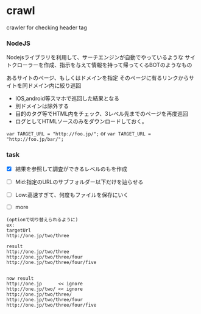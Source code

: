 # crawl
crawler for checking header tag

### NodeJS
Nodejsライブラリを利用して、サーチエンジンが自動でやっているような
サイトクローラーを作成、指示を与えて情報を持って帰ってくるBOTのようなもの

あるサイトのページ、もしくはドメインを指定
そのページに有るリンクからサイトを同ドメイン内に絞り巡回
- IOS,android等スマホで巡回した結果となる
- 別ドメインは除外する
- 目的のタグ等でHTML内をチェック、3レベル先までのページを再度巡回
- ログとしてHTMLソースのみをダウンロードしておく。

`var TARGET_URL = "http://foo.jp/";`
or
`var TARGET_URL = "http://foo.jp/bar/";`

### task
- [x] 結果を参照して調査ができるレベルのもを作成
- [ ] Mid:指定のURLのサブフォルダー以下だけを辿らせる
- [ ] Low:高速すぎて、何度もファイルを保存にいく
- [ ] more


```
(optionで切り替えられるように)
ex:
targetUrl
http://one.jp/two/three

result
http://one.jp/two/three
http://one.jp/two/three/four
http://one.jp/two/three/four/five


now result
http://one.jp      << ignore
http://one.jp/two/ << ignore
http://one.jp/two/three/
http://one.jp/two/three/four
http://one.jp/two/three/four/five
```